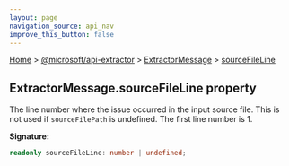 ```yaml
---
layout: page
navigation_source: api_nav
improve_this_button: false
---
```



[Home](./index.md) &gt; [@microsoft/api-extractor](./api-extractor.md) &gt; [ExtractorMessage](./api-extractor.extractormessage.md) &gt; [sourceFileLine](./api-extractor.extractormessage.sourcefileline.md)

## ExtractorMessage.sourceFileLine property

The line number where the issue occurred in the input source file. This is not used if `sourceFilePath` is undefined. The first line number is 1.

<b>Signature:</b>

```typescript
readonly sourceFileLine: number | undefined;
```
